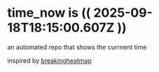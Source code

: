 # time_now is (( 2025-09-18T18:15:00.607Z ))

an automated repo that shows the currnent time

inspired by [breakingheatmap](https://github.com/breakingheatmap/breakingheatmap)